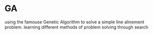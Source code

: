 # GA
using the famouse Genetic Algorithm to solve a simple line alinement problem. learning different methods of problem solving through search
